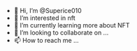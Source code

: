 - 👋 Hi, I’m @Superice010
- 👀 I’m interested in nft
- 🌱 I’m currently learning more about NFT
- 💞️ I’m looking to collaborate on ...
- 📫 How to reach me ...

<!---
Superice010/Superice010 is a ✨ special ✨ repository because its `README.md` (this file) appears on your GitHub profile.
You can click the Preview link to take a look at your changes.
--->

